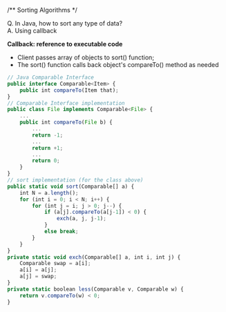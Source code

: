 /**
	Sorting Algorithms
*/

Q. In Java, how to sort any type of data? <br>
A. Using callback

**Callback: reference to executable code** 
+ Client passes array of objects to sort() function;
+ The sort() function calls back object's compareTo() method as needed

```javascript
// Java Comparable Interface
public interface Comparable<Item> {
	public int compareTo(Item that);
}
// Comparable Interface implementation 
public class File implements Comparable<File> {
	...
	public int compareTo(File b) {
		...
		return -1;
		...
		return +1;
		...
		return 0;
	}
}
// sort implementation (for the class above)
public static void sort(Comparable[] a) {
	int N = a.length();
	for (int i = 0; i < N; i++) {
		for (int j = i; j > 0; j--) {
			if (a[j].compareTo(a[j-1]) < 0) {
				exch(a, j, j-1);
			}
			else break;
		}
	}
}
private static void exch(Comparable[] a, int i, int j) {
	Comparable swap = a[i];
	a[i] = a[j];
	a[j] = swap;
}
private static boolean less(Comparable v, Comparable w) {
	return v.compareTo(w) < 0;
}

```

